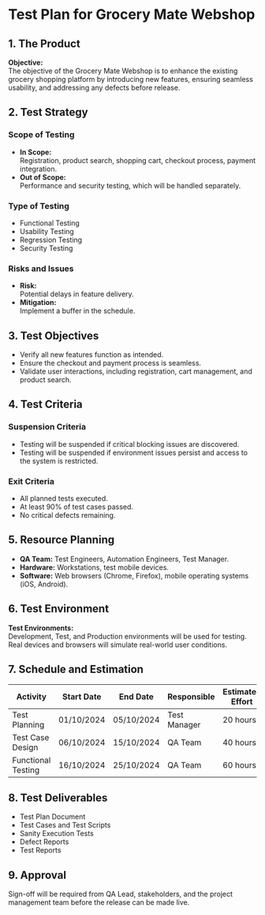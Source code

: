 # Test Plan for Grocery Mate Webshop

## 1. The Product
**Objective:**  
The objective of the Grocery Mate Webshop is to enhance the existing grocery shopping platform by introducing new features, ensuring seamless usability, and addressing any defects before release.

## 2. Test Strategy

### Scope of Testing
- **In Scope:**  
  Registration, product search, shopping cart, checkout process, payment integration.
- **Out of Scope:**  
  Performance and security testing, which will be handled separately.

### Type of Testing
- Functional Testing
- Usability Testing
- Regression Testing
- Security Testing

### Risks and Issues
- **Risk:**  
  Potential delays in feature delivery.
- **Mitigation:**  
  Implement a buffer in the schedule.

## 3. Test Objectives
- Verify all new features function as intended.
- Ensure the checkout and payment process is seamless.
- Validate user interactions, including registration, cart management, and product search.

## 4. Test Criteria

### Suspension Criteria
- Testing will be suspended if critical blocking issues are discovered.
- Testing will be suspended if environment issues persist and access to the system is restricted.

### Exit Criteria
- All planned tests executed.
- At least 90% of test cases passed.
- No critical defects remaining.

## 5. Resource Planning
- **QA Team:** Test Engineers, Automation Engineers, Test Manager.
- **Hardware:** Workstations, test mobile devices.
- **Software:** Web browsers (Chrome, Firefox), mobile operating systems (iOS, Android).

## 6. Test Environment
**Test Environments:**  
Development, Test, and Production environments will be used for testing. Real devices and browsers will simulate real-world user conditions.

## 7. Schedule and Estimation
| Activity            | Start Date   | End Date     | Responsible  | Estimated Effort |
|---------------------|--------------|--------------|--------------|------------------|
| Test Planning       | 01/10/2024   | 05/10/2024   | Test Manager | 20 hours         |
| Test Case Design    | 06/10/2024   | 15/10/2024   | QA Team      | 40 hours         |
| Functional Testing  | 16/10/2024   | 25/10/2024   | QA Team      | 60 hours         |

## 8. Test Deliverables
- Test Plan Document
- Test Cases and Test Scripts
- Sanity Execution Tests
- Defect Reports
- Test Reports

## 9. Approval
Sign-off will be required from QA Lead, stakeholders, and the project management team before the release can be made live.

